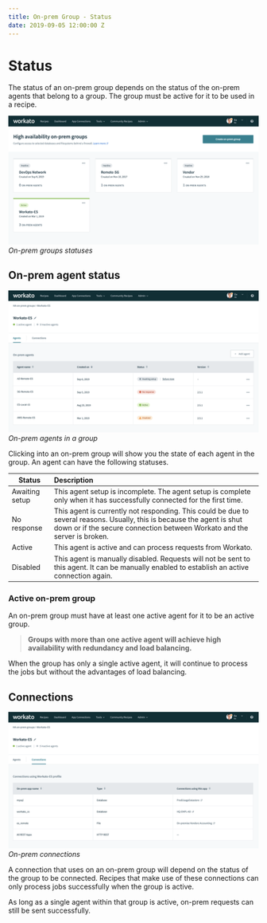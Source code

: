 ```yaml
---
title: On-prem Group - Status
date: 2019-09-05 12:00:00 Z
---
```


# Status
The status of an on-prem group depends on the status of the on-prem agents that belong to a group. The group must be active for it to be used in a recipe.

![On-prem groups statuses](/assets/images/on-prem/groups-statuses.png)
*On-prem groups statuses*

## On-prem agent status

![On-prem agents in a group](/assets/images/on-prem/agents-in-groups-statuses.png)
*On-prem agents in a group*

Clicking into an on-prem group will show you the state of each agent in the group. An agent can have the following statuses.

| Status         | Description |
| -------------- | :---------- |
| Awaiting setup | This agent setup is incomplete. The agent setup is complete only when it has successfully connected for the first time. |
| No response    | This agent is currently not responding. This could be due to several reasons. Usually, this is because the agent is shut down or if the secure connection between Workato and the server is broken. |
| Active         | This agent is active and can process requests from Workato. |
| Disabled       | This agent is manually disabled. Requests will not be sent to this agent. It can be manually enabled to establish an active connection again. |

### Active on-prem group
An on-prem group must have at least one active agent for it to be an active group.

> **Groups with more than one active agent will achieve high availability with redundancy and load balancing.**

When the group has only a single active agent, it will continue to process the jobs but without the advantages of load balancing.

## Connections

![On-prem connections](/assets/images/on-prem/on-prem-connections.png)
*On-prem connections*

A connection that uses on an on-prem group will depend on the status of the group to be connected. Recipes that make use of these connections can only process jobs successfully when the group is active.

As long as a single agent within that group is active, on-prem requests can still be sent successfully.

